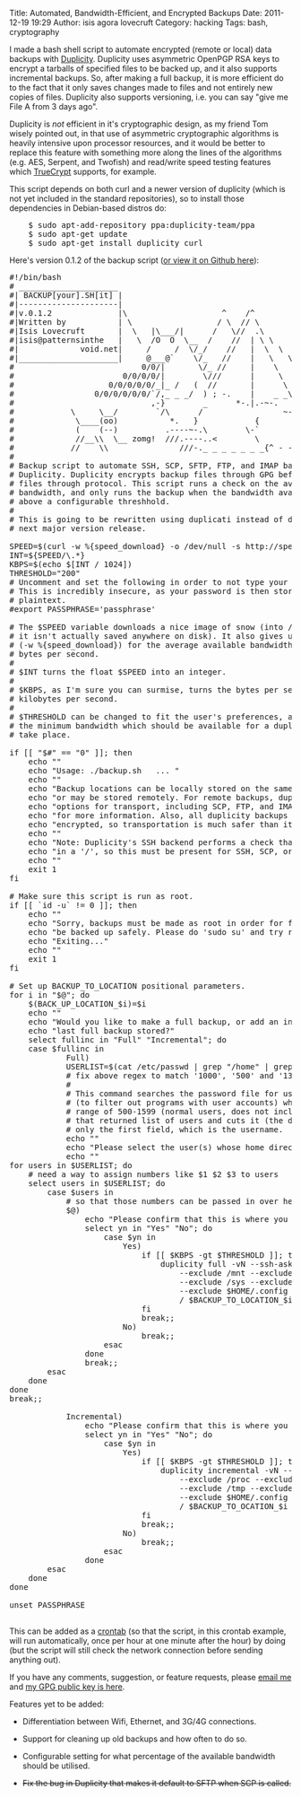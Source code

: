 Title: Automated, Bandwidth-Efficient, and Encrypted Backups
Date: 2011-12-19 19:29
Author: isis agora lovecruft
Category: hacking
Tags: bash, cryptography

<!-- PELICAN_BEGIN_SUMMARY -->

I made a bash shell script to automate encrypted (remote or local) data
backups with [Duplicity](http://duplicity.nongnu.org/). Duplicity
uses asymmetric OpenPGP RSA keys to
encrypt a tarballs of specified files to be backed up, and it also
supports incremental backups. So, after making a full backup, it is more
efficient do to the fact that it only saves changes made to files and
not entirely new copies of files. Duplicity also supports versioning,
i.e. you can say "give me File A from 3 days ago".

Duplicity is *not* efficient in it's cryptographic design, as my friend
Tom wisely pointed out, in that use of asymmetric cryptographic
algorithms is heavily intensive upon processor resources, and it would
be better to replace this feature with something more along the lines of
the algorithms (e.g. AES, Serpent, and Twofish) and read/write speed
testing features which [TrueCrypt](http://www.truecrypt.org/) supports,
for example.

This script depends on both curl and a newer version of duplicity (which
is not yet included in the standard repositories), so to install those
dependencies in Debian-based distros do:

<pre class="prettyprint lang-bash">
    $ sudo apt-add-repository ppa:duplicity-team/ppa
    $ sudo apt-get update
    $ sudo apt-get install duplicity curl
</pre>

Here's version 0.1.2 of the backup script ([or view it on Github
here](https://github.com/isislovecruft/scripts/duplikat)):

<!-- PELICAN_END_SUMMARY -->

<pre class="prettyprint lang-bash">
#!/bin/bash
# _____________________
#| BACKUP[your].SH[it] |
#|---------------------|
#|v.0.1.2              |\                    ^    /^
#|Written by           | \                  / \  // \
#|Isis Lovecruft       |  \   |\___/|      /   \//  .\
#|isis@patternsinthe   |   \  /O  O  \__  /    //  | \ \           *----*
#|             void.net|     /     /  \/_/    //   |  \  \          \   |
#|_____________________|     @___@`    \/_   //    |   \   \         \/\ \
#                           0/0/|       \/_ //     |    \    \         \  \
#                       0/0/0/0/|        \///      |     \     \       |  |
#                    0/0/0/0/0/_|_ /   (  //       |      \     _\     |  /
#                 0/0/0/0/0/0/`/,_ _ _/  ) ; -.    |    _ _\.-~       /   /
#                             ,-}        _      *-.|.-~-.           .~    ~
#            \     \__/        `/\      /                 ~-. _ .-~      /
#             \____(oo)           *.   }            {                   /
#             (    (--)          .----~-.\        \-`                 .~
#             //__\\  \__ zomg!  ///.----..<        \             _ -~
#            //    \\               ///-._ _ _ _ _ _ _{^ - - - - ~
#
# Backup script to automate SSH, SCP, SFTP, FTP, and IMAP backups through
# Duplicity. Duplicity encrypts backup files through GPG before sending
# files through protocol. This script runs a check on the available 
# bandwidth, and only runs the backup when the bandwidth available is 
# above a configurable threshhold.
#
# This is going to be rewritten using duplicati instead of duplicity in the
# next major version release.

SPEED=$(curl -w %{speed_download} -o /dev/null -s http://speedtest.sea01.softlayer.com/speedtest/speedtest/random1000x1000.jpg)
INT=${SPEED/\.*}
KBPS=$(echo $[INT / 1024])
THRESHOLD="200"
# Uncomment and set the following in order to not type your password.
# This is incredibly insecure, as your password is then stored 
# plaintext.
#export PASSPHRASE='passphrase'

# The $SPEED variable downloads a nice image of snow (into /dev/null so that
# it isn't actually saved anywhere on disk). It also gives us a write-out 
# (-w %{speed_download}) for the average available bandwidth (incoming) in
# bytes per second.
#
# $INT turns the float $SPEED into an integer.
#
# $KBPS, as I'm sure you can surmise, turns the bytes per second into
# kilobytes per second.
#
# $THRESHOLD can be changed to fit the user's preferences, and it defines
# the minimum bandwidth which should be available for a duplicity backup to
# take place.

if [[ "$#" == "0" ]]; then
    echo ""
    echo "Usage: ./backup.sh <BACKUP_TO_LOCATION_1> <BACKUP_TO_LOCATION_2> ... <BACKUP_TO_LOCATION_N>"
    echo ""
    echo "Backup locations can be locally stored on the same disk (not recommended), "
    echo "or may be stored remotely. For remote backups, duplicity provides several "
    echo "options for transport, including SCP, FTP, and IMAP, please see 'man duplicity' "
    echo "for more information. Also, all duplicity backups are automatically GnuPG "
    echo "encrypted, so transportation is much safer than it would be otherwise. "
    echo ""
    echo "Note: Duplicity's SSH backend performs a check that the remote directory end "
    echo "in a '/', so this must be present for SSH, SCP, or SFTP backups to work correctly."
    echo ""
    exit 1
fi

# Make sure this script is run as root.
if [[ `id -u` != 0 ]]; then
    echo ""
    echo "Sorry, backups must be made as root in order for files in the / directory to"
    echo "be backed up safely. Please do 'sudo su' and try running this script again."
    echo "Exiting..."
    echo ""
    exit 1
fi

# Set up BACKUP_TO_LOCATION positional parameters.
for i in "$@"; do
    $(BACK_UP_LOCATION_$i)=$i
    echo ""
    echo "Would you like to make a full backup, or add an incremental backup to the "
    echo "last full backup stored?"
    select fullinc in "Full" "Incremental"; do
    case $fullinc in
            Full)
            USERLIST=$(cat /etc/passwd | grep "/home" | grep -E "([1-5][0-9]{3})|([5-9][0-9]{2})?" | cut -d : -f 1)
            # fix above regex to match '1000', '500' and '1392'
            # 
            # This command searches the password file for users with a home directory 
            # (to filter out programs with user accounts) whose UID number is in the 
            # range of 500-1599 (normal users, does not include root). It then takes 
            # that returned list of users and cuts it (the delimiter is ":") and returns 
            # only the first field, which is the username.
            echo ""
            echo "Please select the user(s) whose home directories should also be backed up:"
            echo ""
for users in $USERLIST; do
    # need a way to assign numbers like $1 $2 $3 to users
    select users in $USERLIST; do
        case $users in
            # so that those numbers can be passed in over here
            $@)
                echo "Please confirm that this is where you wish to store your full backup: ("$BACKUP_TO_LOCATION_$i")?"
                select yn in "Yes" "No"; do
                    case $yn in
                        Yes)
                            if [[ $KBPS -gt $THRESHOLD ]]; then
                                duplicity full -vN --ssh-askpass --exclude /proc \
                                    --exclude /mnt --exclude /media --exclude /tmp \
                                    --exclude /sys --exclude $HOME/.local \
                                    --exclude $HOME/.config --exclude /var/log \
                                    / $BACKUP_TO_LOCATION_$i
                            fi
                            break;;
                        No)
                            break;;
                    esac
                done
                break;;
        esac
    done
done
break;;

            Incremental)
                echo "Please confirm that this is where you wish to store your incremental backup: ("$BACKUP_TO_LOCATION_$i")?"
                select yn in "Yes" "No"; do
                    case $yn in
                        Yes)
                            if [[ $KBPS -gt $THRESHOLD ]]; then
                                duplicity incremental -vN --ssh-askpass \
                                    --exclude /proc --exclude /mnt --exclude /media \
                                    --exclude /tmp --exclude /sys --exclude $HOME/.local \
                                    --exclude $HOME/.config --exclude /var/log \
                                    / $BACKUP_TO_OCATION_$i
                            fi
                            break;;
                        No)
                            break;;
                    esac
                done
        esac
    done
done

unset PASSPHRASE

</pre>

This can be added as a [crontab](http://unixgeeks.org/security/newbie/unix/cron-1.html)
(so that the script, in this crontab
example, will run automatically, once per hour at one minute after the
hour) by doing (but the script will still check the network connection
before sending anything out).

If you have any comments, suggestion, or feature requests, please [email
me](mailto:isis@patternsinthevoid.net?Subject=Bash%20Backup%20Script)
and [my GPG public key is here](http://blog.patternsinthevoid.net/isis.txt).

Features yet to be added:

 * Differentiation between Wifi, Ethernet, and 3G/4G connections.

 * Support for cleaning up old backups and how often to do so.

 * Configurable setting for what percentage of the available bandwidth
   should be utilised.

 * ~~Fix the bug in Duplicity that makes it default to SFTP when SCP
   is called.~~
